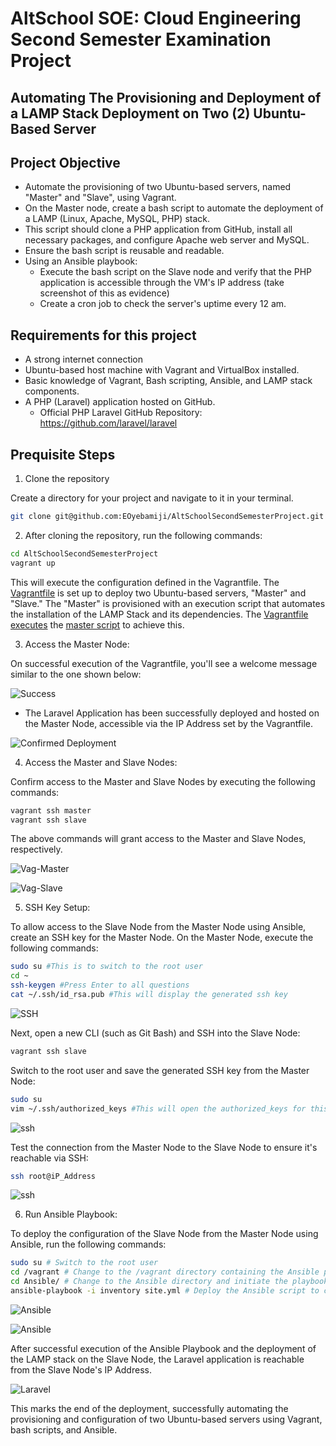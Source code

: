 # AltSchool SOE: Cloud Engineering Second Semester Examination Project

## Automating The Provisioning and Deployment of a LAMP Stack Deployment on Two (2) Ubuntu-Based Server

## Project Objective

+ Automate the provisioning of two Ubuntu-based servers, named "Master" and "Slave", using Vagrant.
+ On the Master node, create a bash script to automate the deployment of a LAMP (Linux, Apache, MySQL, PHP) stack.
+ This script should clone a PHP application from GitHub, install all necessary packages, and configure Apache web server and MySQL. 
+ Ensure the bash script is reusable and readable.
+ Using an Ansible playbook:
    - Execute the bash script on the Slave node and verify that the PHP application is accessible through the VM's IP address (take screenshot of this as evidence)
    - Create a cron job to check the server's uptime every 12 am.


## Requirements for this project
- A strong internet connection
- Ubuntu-based host machine with Vagrant and VirtualBox installed.
- Basic knowledge of Vagrant, Bash scripting, Ansible, and LAMP stack components.
- A PHP (Laravel) application hosted on GitHub.
    - Official PHP Laravel GitHub Repository: https://github.com/laravel/laravel

## Prequisite Steps

1. Clone the repository 

Create a directory for your project and navigate to it in your terminal.

```bash
git clone git@github.com:EOyebamiji/AltSchoolSecondSemesterProject.git
```

2. After cloning the repository, run the following commands:

```bash
cd AltSchoolSecondSemesterProject
vagrant up
```

This will execute the configuration defined in the Vagrantfile. The [Vagrantfile](/Vagrantfile) is set up to deploy two Ubuntu-based servers, "Master" and "Slave." The "Master" is provisioned with an execution script that automates the installation of the LAMP Stack and its dependencies. The [Vagrantfile](/Vagrantfile) [executes](/execute.sh) the [master script](/master.sh) to achieve this.

3. Access the Master Node:

On successful execution of the Vagrantfile, you'll see a welcome message similar to the one shown below:

![Success](assets/Successful%20execution%20of%20the%20Vagrantfile%20Master%20Script.png)

- The Laravel Application has been successfully deployed and hosted on the Master Node, accessible via the IP Address set by the Vagrantfile.
    
![Confirmed Deployment](assets/Confirmed%20Deployment%20of%20the%20Laravel%20App%20on%20the%20Master%20Node.png)

4. Access the Master and Slave Nodes:

Confirm access to the Master and Slave Nodes by executing the following commands:

```bash
vagrant ssh master
vagrant ssh slave
```
The above commands will grant access to the Master and Slave Nodes, respectively. 

![Vag-Master](assets/Successful%20access%20to%20vagrant%20master.png)

![Vag-Slave](assets/Successful%20access%20to%20vagrant%20slave.png)
    
5.   SSH Key Setup:

To allow access to the Slave Node from the Master Node using Ansible, create an SSH key for the Master Node. On the Master Node, execute the following commands:

```bash
sudo su #This is to switch to the root user
cd ~
ssh-keygen #Press Enter to all questions
cat ~/.ssh/id_rsa.pub #This will display the generated ssh key
``` 

![SSH](assets/ssh-keygen%20master.png)

Next, open a new CLI (such as Git Bash) and SSH into the Slave Node:

```bash
vagrant ssh slave
```

Switch to the root user and save the generated SSH key from the Master Node:

```bash
sudo su
vim ~/.ssh/authorized_keys #This will open the authorized_keys for this node, save the copied ssh key into it and save
```
![ssh](assets/save%20ssh%20slave.png)

Test the connection from the Master Node to the Slave Node to ensure it's reachable via SSH:

```bash
ssh root@iP_Address
```
![ssh](assets/successful%20ssh%20to%20slave%20node.png)

6. Run Ansible Playbook:

To deploy the configuration of the Slave Node from the Master Node using Ansible, run the following commands:

```bash
sudo su # Switch to the root user
cd /vagrant # Change to the /vagrant directory containing the Ansible playbook and other files
cd Ansible/ # Change to the Ansible directory and initiate the playbook
ansible-playbook -i inventory site.yml # Deploy the Ansible script to configure the Slave Node and deploy the LAMP Stack
```

![Ansible](assets/Successful%20execution%20of%20ansible%20playbook%20on%20the%20slave%20node.png)

![Ansible](assets/Successful%20execution%20of%20ansible%20playbook.png)

After successful execution of the Ansible Playbook and the deployment of the LAMP stack on the Slave Node, the Laravel application is reachable from the Slave Node's IP Address.

![Laravel](assets/Confirmed%20Deployment%20of%20the%20Laravel%20App%20on%20the%20Slave%20Node.png)


This marks the end of the deployment, successfully automating the provisioning and configuration of two Ubuntu-based servers using Vagrant, bash scripts, and Ansible.